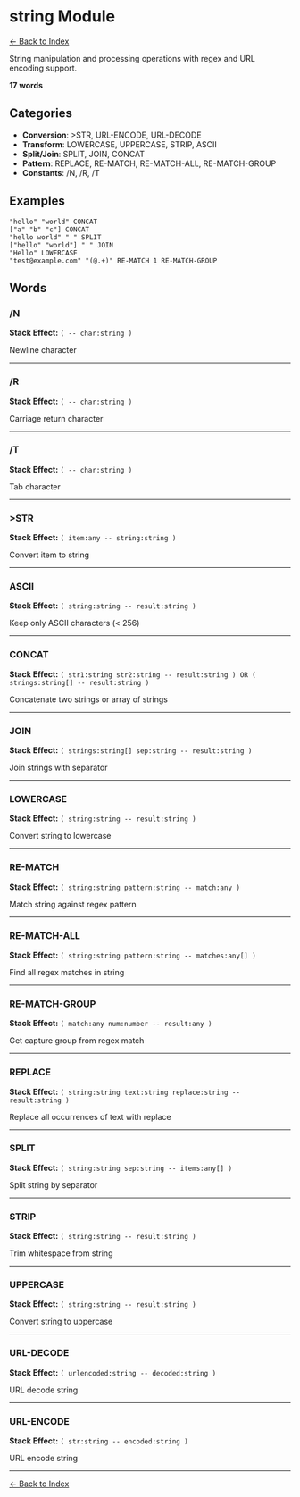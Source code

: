 # string Module

[← Back to Index](../index.md)

String manipulation and processing operations with regex and URL encoding support.

**17 words**

## Categories

- **Conversion**: >STR, URL-ENCODE, URL-DECODE
- **Transform**: LOWERCASE, UPPERCASE, STRIP, ASCII
- **Split/Join**: SPLIT, JOIN, CONCAT
- **Pattern**: REPLACE, RE-MATCH, RE-MATCH-ALL, RE-MATCH-GROUP
- **Constants**: /N, /R, /T

## Examples

```forthic
"hello" "world" CONCAT
["a" "b" "c"] CONCAT
"hello world" " " SPLIT
["hello" "world"] " " JOIN
"Hello" LOWERCASE
"test@example.com" "(@.+)" RE-MATCH 1 RE-MATCH-GROUP
```

## Words

### /N

**Stack Effect:** `( -- char:string )`

Newline character

---

### /R

**Stack Effect:** `( -- char:string )`

Carriage return character

---

### /T

**Stack Effect:** `( -- char:string )`

Tab character

---

### >STR

**Stack Effect:** `( item:any -- string:string )`

Convert item to string

---

### ASCII

**Stack Effect:** `( string:string -- result:string )`

Keep only ASCII characters (< 256)

---

### CONCAT

**Stack Effect:** `( str1:string str2:string -- result:string ) OR ( strings:string[] -- result:string )`

Concatenate two strings or array of strings

---

### JOIN

**Stack Effect:** `( strings:string[] sep:string -- result:string )`

Join strings with separator

---

### LOWERCASE

**Stack Effect:** `( string:string -- result:string )`

Convert string to lowercase

---

### RE-MATCH

**Stack Effect:** `( string:string pattern:string -- match:any )`

Match string against regex pattern

---

### RE-MATCH-ALL

**Stack Effect:** `( string:string pattern:string -- matches:any[] )`

Find all regex matches in string

---

### RE-MATCH-GROUP

**Stack Effect:** `( match:any num:number -- result:any )`

Get capture group from regex match

---

### REPLACE

**Stack Effect:** `( string:string text:string replace:string -- result:string )`

Replace all occurrences of text with replace

---

### SPLIT

**Stack Effect:** `( string:string sep:string -- items:any[] )`

Split string by separator

---

### STRIP

**Stack Effect:** `( string:string -- result:string )`

Trim whitespace from string

---

### UPPERCASE

**Stack Effect:** `( string:string -- result:string )`

Convert string to uppercase

---

### URL-DECODE

**Stack Effect:** `( urlencoded:string -- decoded:string )`

URL decode string

---

### URL-ENCODE

**Stack Effect:** `( str:string -- encoded:string )`

URL encode string

---


[← Back to Index](../index.md)
